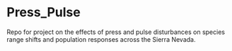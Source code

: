 # Press_Pulse
Repo for project on the effects of press and pulse disturbances on species range shifts and population responses across the Sierra Nevada.

